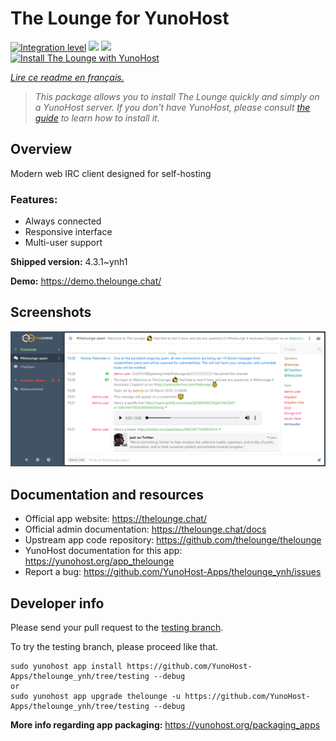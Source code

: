 <!--
N.B.: This README was automatically generated by https://github.com/YunoHost/apps/tree/master/tools/README-generator
It shall NOT be edited by hand.
-->

# The Lounge for YunoHost

[![Integration level](https://dash.yunohost.org/integration/thelounge.svg)](https://dash.yunohost.org/appci/app/thelounge) ![](https://ci-apps.yunohost.org/ci/badges/thelounge.status.svg) ![](https://ci-apps.yunohost.org/ci/badges/thelounge.maintain.svg)  
[![Install The Lounge with YunoHost](https://install-app.yunohost.org/install-with-yunohost.svg)](https://install-app.yunohost.org/?app=thelounge)

*[Lire ce readme en français.](./README_fr.md)*

> *This package allows you to install The Lounge quickly and simply on a YunoHost server.
If you don't have YunoHost, please consult [the guide](https://yunohost.org/#/install) to learn how to install it.*

## Overview

Modern web IRC client designed for self-hosting 

### Features:

- Always connected
- Responsive interface
- Multi-user support

**Shipped version:** 4.3.1~ynh1

**Demo:** https://demo.thelounge.chat/

## Screenshots

![](./doc/screenshots/thelounge-screenshot.png)

## Documentation and resources

* Official app website: https://thelounge.chat/
* Official admin documentation: https://thelounge.chat/docs
* Upstream app code repository: https://github.com/thelounge/thelounge
* YunoHost documentation for this app: https://yunohost.org/app_thelounge
* Report a bug: https://github.com/YunoHost-Apps/thelounge_ynh/issues

## Developer info

Please send your pull request to the [testing branch](https://github.com/YunoHost-Apps/thelounge_ynh/tree/testing).

To try the testing branch, please proceed like that.
```
sudo yunohost app install https://github.com/YunoHost-Apps/thelounge_ynh/tree/testing --debug
or
sudo yunohost app upgrade thelounge -u https://github.com/YunoHost-Apps/thelounge_ynh/tree/testing --debug
```

**More info regarding app packaging:** https://yunohost.org/packaging_apps